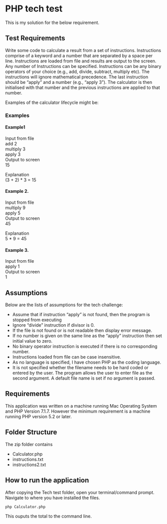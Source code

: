 # PHP tech test
This is my solution for the below requirement.

## Test Requirements
Write some code to calculate a result from a set of instructions.  Instructions comprise of a keyword and a number that are separated by a space per line.  Instructions are loaded from file and results are output to the screen. Any number of Instructions can be specified. Instructions can be any binary operators of your choice (e.g., add, divide, subtract, multiply etc).  The instructions will ignore mathematical precedence. The last instruction should be “apply” and a number (e.g., “apply 3”). The calculator is then initialised with that number and the previous instructions are applied to that number.

Examples of the calculator lifecycle might be:
### Examples

#### Example1
Input from file<br>
add 2<br>
multiply 3<br>
apply 3<br>
Output to screen<br>
15

Explanation<br>
(3 + 2) * 3 = 15

#### Example 2.
Input from file<br>
multiply 9<br>
apply 5<br>
Output to screen<br>
45

Explanation<br>
5 * 9 = 45

#### Example 3.
Input from file<br>
apply 1<br>
Output to screen<br>
1

## Assumptions
Below are the lists of assumptions for the tech challenge:
- Assume that  if instruction “apply” is not found, then the program is stopped from executing
- Ignore “divide” instruction if divisor is 0.
- If the file is not found or is not readable then display error message.
- If no number is given on the same line as the “apply” instruction then set initial value to zero.
- No binary operator instruction is executed if there is no corresponding number.
- Instructions loaded from file can be case insensitive.
- As no language is specified, I have chosen PHP as the coding language.
- It is not specified whether the filename needs to be hard coded or entered by the user. The program allows the user to enter file as the second argument. A default file name is set if no argument is passed.

## Requirements
This application was written on a machine running Mac Operating System and PHP Version 7.1.7. However the minimum requirement is a machine running PHP version 5.2 or later.

## Folder Structure
The zip folder contains
- Calculator.php
- instructions.txt
- instructions2.txt

## How to run the application
After copying the Tech test folder, open your terminal/command prompt.
Navigate to where you have installed the files.

```
php Calculator.php
```
This ouputs the total to the command line.



